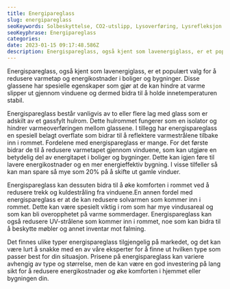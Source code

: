 ```yaml
---
title: Energipareglass
slug: energipareglass
seoKeywords: Solbeskyttelse, CO2-utslipp, Lysoverføring, Lysrefleksjon
seoKeyphrase: Energipareglass
categories: 
date: 2023-01-15 09:17:48.586Z 
description: Energispareglass, også kjent som lavenergiglass, er et populært valg for å redusere varmetap og energikostnader i boliger og bygninger. 
---
```


Energispareglass, også kjent som lavenergiglass, er et populært valg for å redusere varmetap og energikostnader i boliger og bygninger. Disse glassene har spesielle egenskaper som gjør at de kan hindre at varme slipper ut gjennom vinduene og dermed bidra til å holde innetemperaturen stabil.

Energispareglass består vanligvis av to eller flere lag med glass som er adskilt av et gassfylt hulrom. Dette hulrommet fungerer som en isolator og hindrer varmeoverføringen mellom glassene. I tillegg har energispareglass en spesiell belagt overflate som bidrar til å reflektere varmestrålene tilbake inn i rommet. Fordelene med energispareglass er mange. For det første bidrar de til å redusere varmetapet gjennom vinduene, som kan utgjøre en betydelig del av energitapet i boliger og bygninger. Dette kan igjen føre til lavere energikostnader og en mer energieffektiv bygning. I visse tilfeller så kan man spare så mye som 20% på å skifte ut gamle vinduer.

Energispareglass kan dessuten bidra til å øke komforten i rommet ved å redusere trekk og kuldestråling fra vinduene.En annen fordel med energispareglass er at de kan redusere solvarmen som kommer inn i rommet. Dette kan være spesielt viktig i rom som har mye vindusareal og som kan bli overopphetet på varme sommerdager. Energispareglass kan også redusere UV-strålene som kommer inn i rommet, noe som kan bidra til å beskytte møbler og annet inventar mot falming.

Det finnes ulike typer energispareglass tilgjengelig på markedet, og det kan være lurt å snakke med en av våre eksperter for å finne ut hvilken type som passer best for din situasjon. Prisene på energispareglass kan variere avhengig av type og størrelse, men de kan være en god investering på lang sikt for å redusere energikostnader og øke komforten i hjemmet eller bygningen din.
